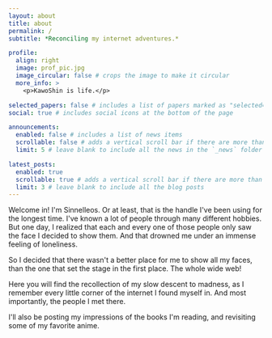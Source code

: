 ```yaml
---
layout: about
title: about
permalink: /
subtitle: *Reconciling my internet adventures.*

profile:
  align: right
  image: prof_pic.jpg
  image_circular: false # crops the image to make it circular
  more_info: >
    <p>KawoShin is life.</p>

selected_papers: false # includes a list of papers marked as "selected={true}"
social: true # includes social icons at the bottom of the page

announcements:
  enabled: false # includes a list of news items
  scrollable: false # adds a vertical scroll bar if there are more than 3 news items
  limit: 5 # leave blank to include all the news in the `_news` folder

latest_posts:
  enabled: true
  scrollable: true # adds a vertical scroll bar if there are more than 3 new posts items
  limit: 3 # leave blank to include all the blog posts
---
```


Welcome in! I'm Sinnelleos. Or at least, that is the handle I've been using for the longest time. I've known a lot of people through many different hobbies. But one day, I realized that each and every one of those people only saw the face I decided to show them. And that drowned me under an immense feeling of loneliness.

So I decided that there wasn't a better place for me to show all my faces, than the one that set the stage in the first place. The whole wide web!

Here you will find the recollection of my slow descent to madness, as I remember every little corner of the internet I found myself in. And most importantly, the people I met there.

I'll also be posting my impressions of the books I'm reading, and revisiting some of my favorite anime.
